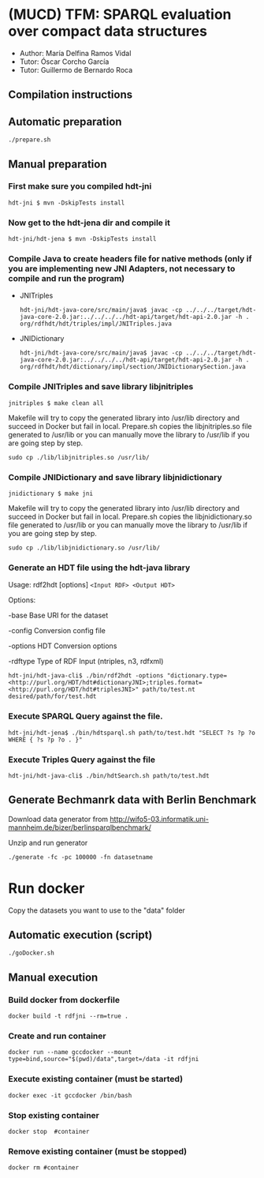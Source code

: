 # (MUCD) TFM: SPARQL evaluation over compact data structures

* Author: María Delfina Ramos Vidal  
* Tutor: Óscar Corcho García
* Tutor: Guillermo de Bernardo Roca 

## Compilation instructions

## Automatic preparation

    ./prepare.sh

## Manual preparation

### First make sure you compiled hdt-jni

    hdt-jni $ mvn -DskipTests install

### Now get to the hdt-jena dir and compile it

    hdt-jni/hdt-jena $ mvn -DskipTests install

### Compile Java to create headers file for native methods (only if you are implementing new JNI Adapters, not necessary to compile and run the program)

* JNITriples

      hdt-jni/hdt-java-core/src/main/java$ javac -cp ../../../target/hdt-java-core-2.0.jar:../../../../hdt-api/target/hdt-api-2.0.jar -h . org/rdfhdt/hdt/triples/impl/JNITriples.java 

* JNIDictionary

      hdt-jni/hdt-java-core/src/main/java$ javac -cp ../../../target/hdt-java-core-2.0.jar:../../../../hdt-api/target/hdt-api-2.0.jar -h . org/rdfhdt/hdt/dictionary/impl/section/JNIDictionarySection.java 

### Compile JNITriples and save library libjnitriples
    jnitriples $ make clean all

Makefile will try to copy the generated library into /usr/lib directory and succeed in Docker but fail in local. Prepare.sh copies the libjnitriples.so file generated to /usr/lib or you can manually move the library to /usr/lib if you are going step by step.

    sudo cp ./lib/libjnitriples.so /usr/lib/

### Compile JNIDictionary and save library libjnidictionary
    jnidictionary $ make jni

Makefile will try to copy the generated library into /usr/lib directory and succeed in Docker but fail in local. Prepare.sh copies the libjnidictionary.so file generated to /usr/lib or you can manually move the library to /usr/lib if you are going step by step.

    sudo cp ./lib/libjnidictionary.so /usr/lib/

### Generate an HDT file using the hdt-java library 

Usage: rdf2hdt [options] `<Input RDF> <Output HDT>`

  Options:

  -base      Base URI for the dataset

  -config    Conversion config file

  -options   HDT Conversion options
  
  -rdftype   Type of RDF Input (ntriples, n3, rdfxml)

    hdt-jni/hdt-java-cli$ ./bin/rdf2hdt -options "dictionary.type=<http://purl.org/HDT/hdt#dictionaryJNI>;triples.format=<http://purl.org/HDT/hdt#triplesJNI>" path/to/test.nt desired/path/for/test.hdt

### Execute SPARQL Query against the file.
    hdt-jni/hdt-jena$ ./bin/hdtsparql.sh path/to/test.hdt "SELECT ?s ?p ?o WHERE { ?s ?p ?o . }"

### Execute Triples Query against the file
    hdt-jni/hdt-java-cli$ ./bin/hdtSearch.sh path/to/test.hdt

## Generate Bechmanrk data with Berlin Benchmark

Download data generator from http://wifo5-03.informatik.uni-mannheim.de/bizer/berlinsparqlbenchmark/

Unzip and run generator

    ./generate -fc -pc 100000 -fn datasetname

# Run docker

Copy the datasets you want to use to the "data" folder

## Automatic execution (script)

    ./goDocker.sh

## Manual execution

### Build docker from dockerfile
    docker build -t rdfjni --rm=true .

### Create and run container
    docker run --name gccdocker --mount type=bind,source="$(pwd)/data",target=/data -it rdfjni

### Execute existing container (must be started)
    docker exec -it gccdocker /bin/bash

### Stop existing container
    docker stop  #container

### Remove existing container (must be stopped)
    docker rm #container
